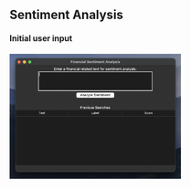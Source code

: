 ## Sentiment Analysis




#### Initial user input


<img src="Screenshot 2023-09-07 at 23.31.20.png" alt="Alt text" width="300"/>
